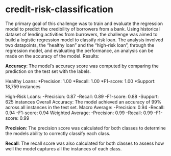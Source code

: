 # credit-risk-classification

The primary goal of this challenge was to train and evaluate the regression model to predict the credibility of borrowers from a bank. Using historical dataset of lending activities from burrowers, the challenge was aimed to build a logistic regression model to classify risk loan. The analysis involved two datapoints, the “healthy loan” and the “high-risk loan”, through the regression model, and evaluating the performance, an analysis can be made on the accuracy of the model.
Results:

**Accuracy**: The model’s accuracy score was computed by comparing the prediction on the test set with the labels.

Healthy Loans:
  *Precision: 1.00
  *Recall: 1.00
  *F1-score: 1.00
  *Support: 18,759 instances
  
High-Risk Loans:
  -Precision: 0.87
  -Recall: 0.89
  -F1-score: 0.88
  -Support: 625 instances
Overall Accuracy: The model achieved an accuracy of 99% across all instances in the test set.
Macro Average:
  -Precision: 0.94
  -Recall: 0.94
  -F1-score: 0.94
Weighted Average:
  -Precision: 0.99
  -Recall: 0.99
  -F1-score: 0.99

  
**Precision**: The precision score was calculated for both classes to determine the models ability to correctly classify each class.


**Recall**: The recall score was also calculated for both classes to assess how well the model captures all the instances of each class.
